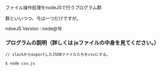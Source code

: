 
ファイル操作処理をnodeJSで行うプログラム群

群といいつつ、今は一つだけですが。

ndoeJS Version : node@16

### プログラムの説明（詳しくは jsファイルの中身を見てください。）

```
// slackからexportしたJSONファイルたちをcsvにする。

$ node csv.js
```



